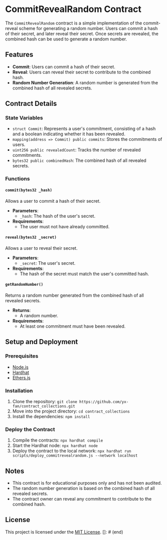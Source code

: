 # CommitRevealRandom Contract

The `CommitRevealRandom` contract is a simple implementation of the commit-reveal scheme for generating a random number. Users can commit a hash of their secret, and later reveal their secret. Once secrets are revealed, the combined hash can be used to generate a random number.

## Features

- **Commit**: Users can commit a hash of their secret.
- **Reveal**: Users can reveal their secret to contribute to the combined hash.
- **Random Number Generation**: A random number is generated from the combined hash of all revealed secrets.

## Contract Details

### State Variables

- `struct Commit`: Represents a user's commitment, consisting of a hash and a boolean indicating whether it has been revealed.
- `mapping(address => Commit) public commits`: Stores the commitments of users.
- `uint256 public revealedCount`: Tracks the number of revealed commitments.
- `bytes32 public combinedHash`: The combined hash of all revealed secrets.

### Functions

#### `commit(bytes32 _hash)`
Allows a user to commit a hash of their secret.
- **Parameters**:
  - `_hash`: The hash of the user's secret.
- **Requirements**:
  - The user must not have already committed.

#### `reveal(bytes32 _secret)`
Allows a user to reveal their secret.
- **Parameters**:
  - `_secret`: The user's secret.
- **Requirements**:
  - The hash of the secret must match the user's committed hash.

#### `getRandomNumber()`
Returns a random number generated from the combined hash of all revealed secrets.
- **Returns**:
  - A random number.
- **Requirements**:
  - At least one commitment must have been revealed.

## Setup and Deployment

### Prerequisites
- [Node.js](https://nodejs.org/)
- [Hardhat](https://hardhat.org/)
- [Ethers.js](https://docs.ethers.io/v5/)

### Installation
1. Clone the repository: `git clone https://github.com/yx-fan/contract_collections.git`
2. Move into the project directory: `cd contract_collections`
3. Install the dependencies: `npm install`

### Deploy the Contract
1. Compile the contracts: `npx hardhat compile`
2. Start the Hardhat node: `npx hardhat node`
3. Deploy the contract to the local network: `npx hardhat run scripts/deploy_commitrevealrandom.js --network localhost`

## Notes
- This contract is for educational purposes only and has not been audited.
- The random number generation is based on the combined hash of all revealed secrets.
- The contract owner can reveal any commitment to contribute to the combined hash.

## License
This project is licensed under the [MIT License](LICENSE).
[]: # (end)
